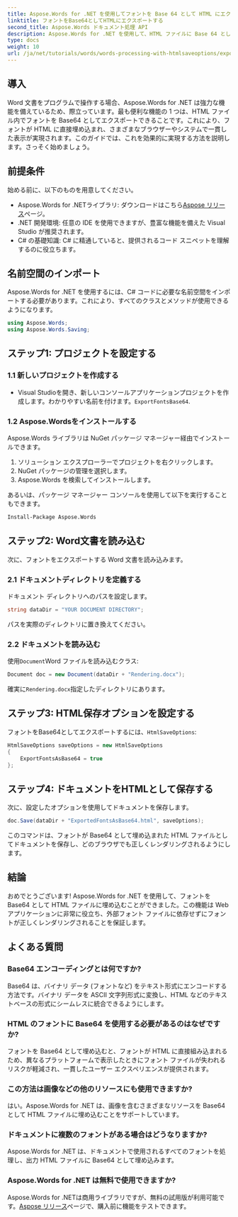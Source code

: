 ```yaml
---
title: Aspose.Words for .NET を使用してフォントを Base 64 として HTML にエクスポートする
linktitle: フォントをBase64としてHTMLにエクスポートする
second_title: Aspose.Words ドキュメント処理 API
description: Aspose.Words for .NET を使用して、HTML ファイルに Base 64 としてフォントを簡単に埋め込む方法を学びます。このステップ バイ ステップ ガイドは、さまざまなブラウザーやプラットフォーム間で一貫したフォント表示を保証するのに役立ちます。
type: docs
weight: 10
url: /ja/net/tutorials/words/words-processing-with-htmlsaveoptions/export-fonts-as-base-64-to-html/
---
```

## 導入

Word 文書をプログラムで操作する場合、Aspose.Words for .NET は強力な機能を備えているため、際立っています。最も便利な機能の 1 つは、HTML ファイル内でフォントを Base64 としてエクスポートできることです。これにより、フォントが HTML に直接埋め込まれ、さまざまなブラウザーやシステムで一貫した表示が実現されます。このガイドでは、これを効果的に実現する方法を説明します。さっそく始めましょう。

## 前提条件

始める前に、以下のものを用意してください。

-  Aspose.Words for .NETライブラリ: ダウンロードはこちら[Aspose リリース](https://releases.aspose.com/words/net/)ページ。
- .NET 開発環境: 任意の IDE を使用できますが、豊富な機能を備えた Visual Studio が推奨されます。
- C# の基礎知識: C# に精通していると、提供されるコード スニペットを理解するのに役立ちます。

## 名前空間のインポート

Aspose.Words for .NET を使用するには、C# コードに必要な名前空間をインポートする必要があります。これにより、すべてのクラスとメソッドが使用できるようになります。

```csharp
using Aspose.Words;
using Aspose.Words.Saving;
```

## ステップ1: プロジェクトを設定する

### 1.1 新しいプロジェクトを作成する

-  Visual Studioを開き、新しいコンソールアプリケーションプロジェクトを作成します。わかりやすい名前を付けます。`ExportFontsBase64`.

### 1.2 Aspose.Wordsをインストールする

Aspose.Words ライブラリは NuGet パッケージ マネージャー経由でインストールできます。

1. ソリューション エクスプローラーでプロジェクトを右クリックします。
2. NuGet パッケージの管理を選択します。
3. Aspose.Words を検索してインストールします。

あるいは、パッケージ マネージャー コンソールを使用して以下を実行することもできます。

```bash
Install-Package Aspose.Words
```

## ステップ2: Word文書を読み込む

次に、フォントをエクスポートする Word 文書を読み込みます。

### 2.1 ドキュメントディレクトリを定義する

ドキュメント ディレクトリへのパスを設定します。

```csharp
string dataDir = "YOUR DOCUMENT DIRECTORY";
```

パスを実際のディレクトリに置き換えてください。

### 2.2 ドキュメントを読み込む

使用`Document`Word ファイルを読み込むクラス:

```csharp
Document doc = new Document(dataDir + "Rendering.docx");
```

確実に`Rendering.docx`指定したディレクトリにあります。

## ステップ3: HTML保存オプションを設定する

フォントをBase64としてエクスポートするには、`HtmlSaveOptions`:

```csharp
HtmlSaveOptions saveOptions = new HtmlSaveOptions 
{ 
    ExportFontsAsBase64 = true 
};
```

## ステップ4: ドキュメントをHTMLとして保存する

次に、設定したオプションを使用してドキュメントを保存します。

```csharp
doc.Save(dataDir + "ExportedFontsAsBase64.html", saveOptions);
```

このコマンドは、フォントが Base64 として埋め込まれた HTML ファイルとしてドキュメントを保存し、どのブラウザでも正しくレンダリングされるようにします。

## 結論

おめでとうございます! Aspose.Words for .NET を使用して、フォントを Base64 として HTML ファイルに埋め込むことができました。この機能は Web アプリケーションに非常に役立ち、外部フォント ファイルに依存せずにフォントが正しくレンダリングされることを保証します。

## よくある質問

### Base64 エンコーディングとは何ですか?

Base64 は、バイナリ データ (フォントなど) をテキスト形式にエンコードする方法です。バイナリ データを ASCII 文字列形式に変換し、HTML などのテキストベースの形式にシームレスに統合できるようにします。

### HTML のフォントに Base64 を使用する必要があるのはなぜですか?

フォントを Base64 として埋め込むと、フォントが HTML に直接組み込まれるため、異なるプラットフォームで表示したときにフォント ファイルが失われるリスクが軽減され、一貫したユーザー エクスペリエンスが提供されます。

### この方法は画像などの他のリソースにも使用できますか?

はい。Aspose.Words for .NET は、画像を含むさまざまなリソースを Base64 として HTML ファイルに埋め込むことをサポートしています。

### ドキュメントに複数のフォントがある場合はどうなりますか?

Aspose.Words for .NET は、ドキュメントで使用されるすべてのフォントを処理し、出力 HTML ファイルに Base64 として埋め込みます。

### Aspose.Words for .NET は無料で使用できますか?

 Aspose.Words for .NETは商用ライブラリですが、無料の試用版が利用可能です。[Aspose リリース](https://releases.aspose.com/)ページで、購入前に機能をテストできます。